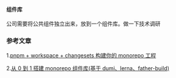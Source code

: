 #### 组件库

公司需要将公共组件独立出来，放到一个组件库。做一下技术调研

### 参考文章

1.[pnpm + workspace + changesets 构建你的 monorepo 工程](https://juejin.cn/post/7098609682519949325)

2.[从 0 到 1 搭建 monorepo 组件库(基于 dumi、lerna、father-build)](https://juejin.cn/post/7074111715507437598)
